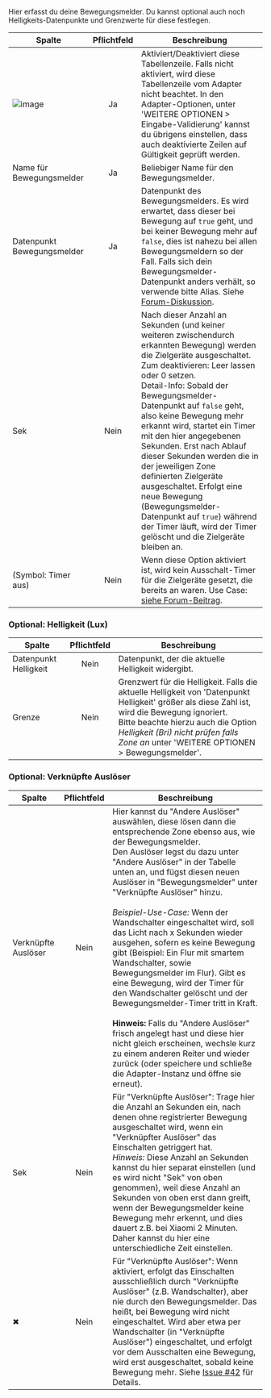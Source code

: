 Hier erfasst du deine Bewegungsmelder. Du kannst optional auch noch Helligkeits-Datenpunkte und Grenzwerte für diese festlegen.

| Spalte   |  Pflichtfeld |  Beschreibung |
|----------|:------------:|-------|
| ![image](https://github.com/iobroker-community-adapters/ioBroker.smartcontrol/blob/master/admin/doc-md/img/check_box-24px.svg?raw=true) |  Ja          | Aktiviert/Deaktiviert diese Tabellenzeile. Falls nicht aktiviert, wird diese Tabellenzeile vom Adapter nicht beachtet. In den Adapter-Optionen, unter 'WEITERE OPTIONEN > Eingabe-Validierung' kannst du übrigens einstellen, dass auch deaktivierte Zeilen auf Gültigkeit geprüft werden. |
| Name für Bewegungsmelder | Ja | Beliebiger Name für den Bewegungsmelder.|
| Datenpunkt Bewegungsmelder | Ja | Datenpunkt des Bewegungsmelders. Es wird erwartet, dass dieser bei Bewegung auf `true` geht, und bei keiner Bewegung mehr auf `false`, dies ist nahezu bei allen Bewegungsmeldern so der Fall. Falls sich dein Bewegungsmelder-Datenpunkt anders verhält, so verwende bitte Alias. Siehe [Forum-Diskussion](https://forum.iobroker.net/post/492267). |
| Sek | Nein | Nach dieser Anzahl an Sekunden (und keiner weiteren zwischendurch erkannten Bewegung) werden die Zielgeräte ausgeschaltet.<br>Zum deaktivieren: Leer lassen oder 0 setzen.<br>Detail-Info: Sobald der Bewegungsmelder-Datenpunkt auf `false` geht, also keine Bewegung mehr erkannt wird, startet ein Timer mit den hier angegebenen Sekunden. Erst nach Ablauf dieser Sekunden werden die in der jeweiligen Zone definierten Zielgeräte ausgeschaltet. Erfolgt eine neue Bewegung (Bewegungsmelder-Datenpunkt auf `true`) während der Timer läuft, wird der Timer gelöscht und die Zielgeräte bleiben an.|
| (Symbol: Timer aus) | Nein | Wenn diese Option aktiviert ist, wird kein Ausschalt-Timer für die Zielgeräte gesetzt, die bereits an waren. Use Case: [siehe Forum-Beitrag](https://forum.iobroker.net/post/433871).|

### Optional: Helligkeit (Lux)

| Spalte   |  Pflichtfeld |  Beschreibung |
|----------|:------------:|-------|
| Datenpunkt Helligkeit | Nein | Datenpunkt, der die aktuelle Helligkeit widergibt.|
| Grenze | Nein | Grenzwert für die Helligkeit. Falls die aktuelle Helligkeit von 'Datenpunkt Helligkeit' größer als diese Zahl ist, wird die Bewegung ignoriert.<br>Bitte beachte hierzu auch die Option *Helligkeit (Bri) nicht prüfen falls Zone an* unter 'WEITERE OPTIONEN > Bewegungsmelder'.|

### Optional: Verknüpfte Auslöser

| Spalte   |  Pflichtfeld |  Beschreibung |
|----------|:------------:|-------|
| Verknüpfte Auslöser | Nein | Hier kannst du "Andere Auslöser" auswählen, diese lösen dann die entsprechende Zone ebenso aus, wie der Bewegungsmelder.<br>Den Auslöser legst du dazu unter "Andere Auslöser" in der Tabelle unten an, und fügst diesen neuen Auslöser in "Bewegungsmelder" unter "Verknüpfte Auslöser" hinzu.<br><br>*Beispiel-Use-Case:* Wenn der Wandschalter eingeschaltet wird, soll das Licht nach x Sekunden wieder ausgehen, sofern es keine Bewegung gibt (Beispiel: Ein Flur mit smartem Wandschalter, sowie Bewegungsmelder im Flur). Gibt es eine Bewegung, wird der Timer für den Wandschalter gelöscht und der Bewegungsmelder-Timer tritt in Kraft.<br><br>**Hinweis:** Falls du "Andere Auslöser" frisch angelegt hast und diese hier nicht gleich erscheinen, wechsle kurz zu einem anderen Reiter und wieder zurück (oder speichere und schließe die Adapter-Instanz und öffne sie erneut).|
| Sek | Nein | Für "Verknüpfte Auslöser": Trage hier die Anzahl an Sekunden ein, nach denen ohne registrierter Bewegung ausgeschaltet wird, wenn ein "Verknüpfter Auslöser" das Einschalten getriggert hat. <br>*Hinweis:* Diese Anzahl an Sekunden kannst du hier separat einstellen (und es wird nicht "Sek" von oben genommen), weil diese Anzahl an Sekunden von oben erst dann greift, wenn der Bewegungsmelder keine Bewegung mehr erkennt, und dies dauert z.B. bei Xiaomi 2 Minuten. Daher kannst du hier eine unterschiedliche Zeit einstellen.
| ✖ | Nein | Für "Verknüpfte Auslöser": Wenn aktiviert, erfolgt das Einschalten ausschließlich durch "Verknüpfte Auslöser" (z.B. Wandschalter), aber nie durch den Bewegungsmelder. Das heißt, bei Bewegung wird nicht eingeschaltet. Wird aber etwa per Wandschalter (in "Verknüpfte Auslöser") eingeschaltet, und erfolgt vor dem Ausschalten eine Bewegung, wird erst ausgeschaltet, sobald keine Bewegung mehr. Siehe [Issue #42](https://github.com/Mic-M/ioBroker.smartcontrol/issues/42) für Details.|